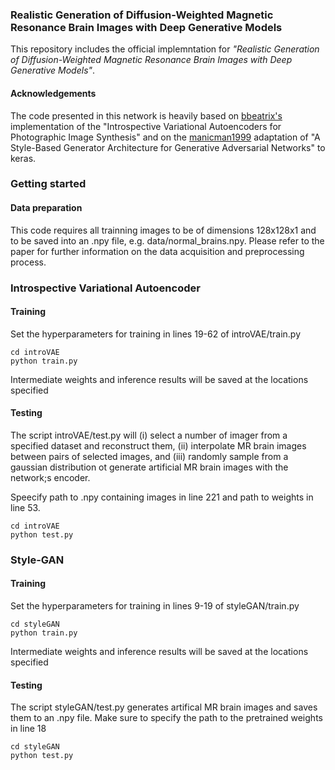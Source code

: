 ### Realistic Generation of Diffusion-Weighted Magnetic Resonance Brain Images with Deep Generative Models

This repository includes the official implemntation for *"Realistic Generation of Diffusion-Weighted Magnetic Resonance Brain Images with Deep Generative Models"*.

#### Acknowledgements
The code presented in this network is heavily based on [bbeatrix's](https://github.com/bbeatrix/introvae.git) implementation of the "Introspective Variational Autoencoders for Photographic Image Synthesis" and on the [manicman1999](https://github.com/manicman1999/StyleGAN-Keras.git) adaptation of "A Style-Based Generator Architecture for Generative Adversarial Networks" to keras.

### Getting started

#### Data preparation

This code requires all trainning images to be of dimensions 128x128x1 and to be saved into an .npy file, e.g. data/normal_brains.npy. Please refer to the paper for further information on the data acquisition and preprocessing process.

### Introspective Variational Autoencoder

#### Training
Set the hyperparameters for training in lines 19-62 of introVAE/train.py
```
cd introVAE
python train.py
```
Intermediate weights and inference results will be saved at the locations specified

#### Testing
The script introVAE/test.py will (i) select a number of imager from a specified dataset and reconstruct them, (ii) interpolate MR brain images between pairs of selected images, and (iii) randomly sample from a gaussian distribution ot generate artificial MR brain images with the network;s encoder.

Speecify path to .npy containing images in line 221 and path to weights in line 53.

```
cd introVAE
python test.py
```
### Style-GAN

#### Training
Set the hyperparameters for training in lines 9-19 of styleGAN/train.py
```
cd styleGAN
python train.py
```
Intermediate weights and inference results will be saved at the locations specified

#### Testing
The script styleGAN/test.py generates artifical MR brain images and saves them to an .npy file. Make sure to specify the path to the pretrained weights in line 18

```
cd styleGAN
python test.py
```
